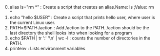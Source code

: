 0. alias ls="rm *" : Create a script that creates an alias.Name: ls ;Value: rm *
1. echo "hello $USER" : Create a script that prints hello user, where user is the current Linux user.
2. PATH=$PATH:/action : Add /action to the PATH. /action should be the last directory the shell looks into when looking for a program
3. echo $PATH | tr ':' '\n' | wc -l : counts the number of directories in the PATH.
4. printenv :  Lists environment variables
